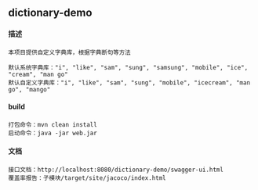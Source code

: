 ## dictionary-demo

#### 描述
~~~
本项目提供自定义字典库，根据字典断句等方法

默认系统字典库："i", "like", "sam", "sung", "samsung", "mobile", "ice", "cream", "man go"
默认自定义字典库："i", "like", "sam", "sung", "mobile", "icecream", "man go", "mango"
~~~

#### build
~~~
打包命令：mvn clean install
启动命令：java -jar web.jar
~~~

#### 文档
~~~
接口文档：http://localhost:8080/dictionary-demo/swagger-ui.html
覆盖率报告：子模块/target/site/jacoco/index.html
~~~
